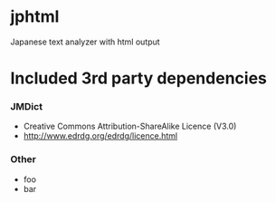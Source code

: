 # jphtml
Japanese text analyzer with html output

# Included 3rd party dependencies

### JMDict
* Creative Commons Attribution-ShareAlike Licence (V3.0)
* http://www.edrdg.org/edrdg/licence.html

### Other
* foo
* bar
